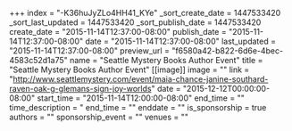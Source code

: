 +++
index = "-K36huJyZLo4HH41_KYe"
_sort_create_date = 1447533420
_sort_last_updated = 1447533420
_sort_publish_date = 1447533420
create_date = "2015-11-14T12:37:00-08:00"
publish_date = "2015-11-14T12:37:00-08:00"
date = "2015-11-14T12:37:00-08:00"
last_updated = "2015-11-14T12:37:00-08:00"
preview_url = "f6580a42-b822-6d6e-4bec-4583c52d1a75"
name = "Seattle Mystery Books Author Event"
title = "Seattle Mystery Books Author Event"
[[image]]
image = ""
link = "http://www.seattlemystery.com/event/maia-chance-janine-southard-raven-oak-g-glemans-sign-joy-worlds"
date = "2015-12-12T00:00:00-08:00"
start_time = "2015-11-14T12:00:00-08:00"
end_time = ""
time_description = "
end_time = ""
enddate = ""
is_sponsorship = true
authors = ""
sponsorship_event = ""
venues = ""
